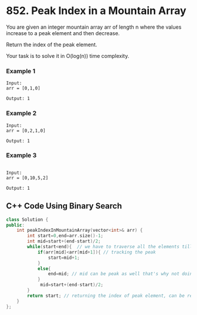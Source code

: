 # 852. Peak Index in a Mountain Array

You are given an integer mountain array arr of length n where the values increase to a peak element and then decrease.

Return the index of the peak element.

Your task is to solve it in O(log(n)) time complexity.

### Example 1
```
Input:
arr = [0,1,0]

Output: 1
```


### Example 2
```
Input:
arr = [0,2,1,0]

Output: 1
```
### Example 3
```

Input: 
arr = [0,10,5,2]

Output: 1
```

## C++ Code  Using Binary Search 
```cpp
class Solution {
public:
    int peakIndexInMountainArray(vector<int>& arr) {
        int start=0,end=arr.size()-1;
        int mid=start+(end-start)/2;
        while(start<end){  // we have to traverse all the elements till start!=end
            if(arr[mid]<arr[mid+1]){ // tracking the peak
                start=mid+1;
            }
            else{
                end=mid; // mid can be peak as well that's why not doing e=mid+1
            }
             mid=start+(end-start)/2;
        }
        return start; // returning the index of peak element, can be return the end as well bcz both on the peak
    }
};


```
